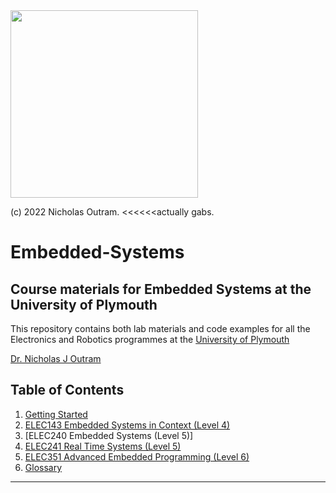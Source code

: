 <img src="img/Icon-jpg-small.jpg" width="300px">

(c) 2022 Nicholas Outram. <<<<<<actually gabs.

# Embedded-Systems

## Course materials for Embedded Systems at the University of Plymouth

This repository contains both lab materials and code examples for all the Electronics and Robotics programmes at the [University of Plymouth](https://www.plymouth.ac.uk/schools/school-of-engineering-computing-and-mathematics/staff-directory)

[Dr. Nicholas J Outram](https://www.plymouth.ac.uk/staff/nicholas-outram)

## Table of Contents

1. [Getting Started](./getting_started/README.md)
1. [ELEC143 Embedded Systems in Context (Level 4)](./level4/README.md)
1. [ELEC240 Embedded Systems (Level 5)]
1. [ELEC241 Real Time Systems (Level 5)](./level5/README.md)
1. [ELEC351 Advanced Embedded Programming (Level 6)](./level6/README.md)
1. [Glossary](glossary/README.md)

---











